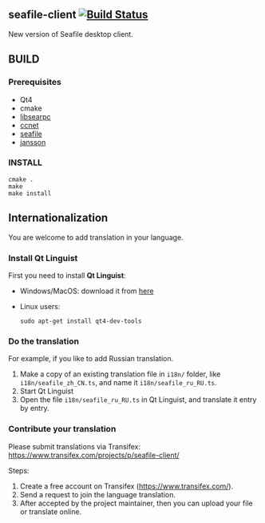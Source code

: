 ## seafile-client [![Build Status](https://secure.travis-ci.org/haiwen/seafile-client.png?branch=master)](http://travis-ci.org/haiwen/seafile-client)


New version of Seafile desktop client.

## BUILD ##

### Prerequisites ###

- Qt4
- cmake
- [libsearpc](https://github.com/haiwen/libsearpc)
- [ccnet](https://github.com/haiwen/ccnet)
- [seafile](https://github.com/haiwen/seafile)
- [jansson](https://github.com/akheron/jansson)

### INSTALL ###

```
cmake .
make
make install
```

## Internationalization

You are welcome to add translation in your language.

### Install Qt Linguist

First you need to install **Qt Linguist**:

- Windows/MacOS: download it from [here](http://qt-apps.org/content/show.php?content=89360)
- Linux users:

    `sudo apt-get install qt4-dev-tools`

### Do the translation

For example, if you like to add Russian translation.

1. Make a copy of an existing translation file in `i18n/` folder, like `i18n/seafile_zh_CN.ts`, and name it `i18n/seafile_ru_RU.ts`.
2. Start Qt Linguist
3. Open the file `i18n/seafile_ru_RU.ts` in Qt Linguist, and translate it entry by entry.

### Contribute your translation

Please submit translations via Transifex: https://www.transifex.com/projects/p/seafile-client/

Steps:

1. Create a free account on Transifex (https://www.transifex.com/).
2. Send a request to join the language translation.
3. After accepted by the project maintainer, then you can upload your file or translate online.

